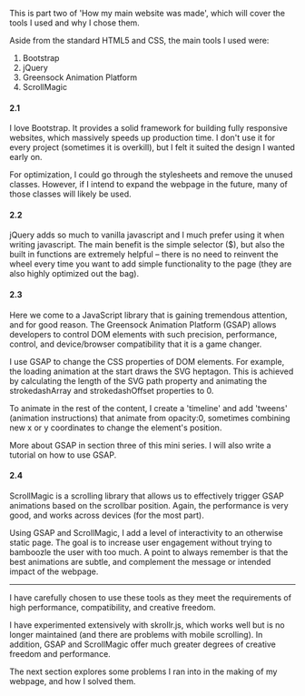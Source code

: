 This is part two of 'How my main website was made', which will cover the tools I used and why I chose them.

Aside from the standard HTML5 and CSS, the main tools I used were:

1. Bootstrap
2. jQuery
3. Greensock Animation Platform
4. ScrollMagic

#### 2.1
I love Bootstrap. It provides a solid framework for building fully responsive websites, which massively speeds up production time. I don't use it for every project (sometimes it is overkill), but I felt it suited the design I wanted early on. 

For optimization, I could go through the stylesheets and remove the unused classes. However, if I intend to expand the webpage in the future, many of those classes will likely be used.

#### 2.2
jQuery adds so much to vanilla javascript and I much prefer using it when writing javascript. The main benefit is the simple selector ($), but also the built in functions are extremely helpful – there is no need to reinvent the wheel every time you want to add simple functionality to the page (they are also highly optimized out the bag).

#### 2.3
Here we come to a JavaScript library that is gaining tremendous attention, and for good reason. The Greensock Animation Platform (GSAP) allows developers to control DOM elements with such precision, performance, control, and device/browser compatibility that it is a game changer. 

I use GSAP to change the CSS properties of DOM elements. For example, the loading animation at the start draws the SVG heptagon. This is achieved by calculating the length of the SVG path property  and animating the strokedashArray and strokedashOffset properties to 0.

To animate in the rest of the content, I create a 'timeline' and add 'tweens' (animation instructions) that animate from opacity:0, sometimes combining new x or y coordinates to change the element's position. 

More about GSAP in section three of this mini series. I will also write a tutorial on how to use GSAP.

#### 2.4
ScrollMagic is a scrolling library that allows us to effectively trigger GSAP animations based on the scrollbar position. Again, the performance is very good, and works across devices (for the most part). 

Using GSAP and ScrollMagic, I add a level of interactivity to an otherwise static page. The goal is to increase user engagement without trying to bamboozle the user with too much. A point to always remember is that the best animations are subtle, and complement the message or intended impact of the webpage.
- - -
I have carefully chosen to use these tools as they meet the requirements of high performance, compatibility, and creative freedom.

I have experimented extensively with skrollr.js, which works well but is no longer maintained (and there are problems with mobile scrolling). In addition, GSAP and ScrollMagic offer much greater degrees of creative freedom and performance. 

The next section explores some problems I ran into in the making of my webpage, and how I solved them. 

